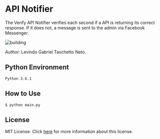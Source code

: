 # API Notifier

The Verify API Notifier verifies each second if a API is returning its correct response. If it does not, a message is sent to the admin via Facebook Messenger.

![building](https://travis-ci.com/levindoneto/verify-api-notifier.svg?branch=master)

*Author:* Levindo Gabriel Taschetto Neto.

## Python Environment
```
Python 3.6.1
```

## How to Use
```
$ python main.py
```

## License

MIT License. Click [here](LICENSE.md) for more information about this license.

